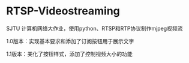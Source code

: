 # RTSP-Videostreaming
SJTU 计算机网络大作业，使用python、RTSP和RTP协议制作mjpeg视频流

1.0版本：实现基本要求和添加了订阅按钮用于展示文字

1.1版本：美化了按钮样式，添加了控制视频大小的功能
